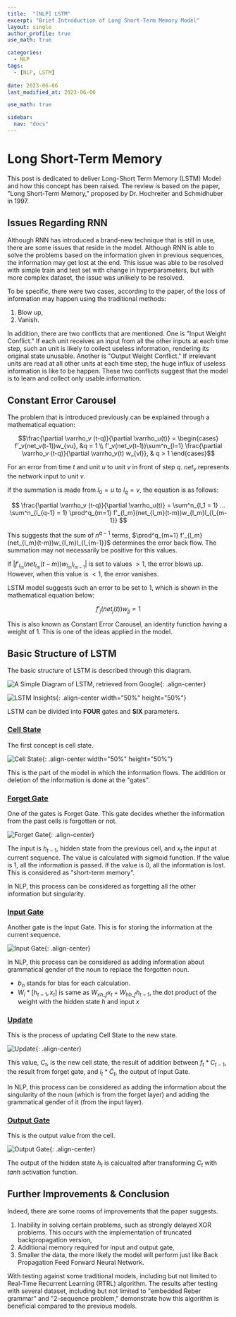 ```yaml
---
title:  "[NLP] LSTM"
excerpt: "Brief Introduction of Long Short-Term Memory Model"
layout: single
author_profile: true
use_math: true

categories:
  - NLP
tags:
  - [NLP, LSTM]
 
date: 2023-06-06
last_modified_at: 2023-06-06

use_math: true

sidebar:
  nav: "docs"
---
```


<h1><b>Long Short-Term Memory</b></h1>

This post is dedicated to deliver Long-Short Term Memory (LSTM) Model and how this concept has been raised. The review is based on the paper, "Long Short-Term Memory," proposed by Dr. Hochreiter and Schmidhuber in 1997.

<h2><b>Issues Regarding RNN</b></h2>

Although RNN has introduced a brand-new technique that is still in use, there are some issues that reside in the model. Although RNN is able to solve the problems based on the information given in previous sequences, the information may get lost at the end. This issue was able to be resolved with simple train and test set with change in hyperparameters, but with more complex dataset, the issue was unlikely to be resolved.

To be specific, there were two cases, according to the paper, of the loss of information may happen using the traditional methods:
1. Blow up,
2. Vanish.

In addition, there are two conflicts that are mentioned. One is "Input Weight Conflict." If each unit receives an input from all the other inputs at each time step, such an unit is likely to collect useless information, rendering its original state unusable. Another is "Output Weight Conflict." If irrelevant units are read at all other units at each time step, the huge influx of useless information is like to be happen. These two conflicts suggest that the model is to learn and collect only usable information.

<h2><b>Constant Error Carousel</b></h2>

The problem that is introduced previously can be explained through a mathematical equation:

$$\frac{\partial \varrho_v (t-q)}{\partial \varrho_u(t)} = 
\begin{cases} 
f'_v(net_v(t-1))w_{vu}, &q = 1 \\
f'_v(net_v(t-1))\sum^n_{l=1} \frac{\partial \varrho_v (t-q)}{\partial \varrho_v(t) w_{vl}}, & q > 1
\end{cases}$$

For an error from time $t$ and unit $u$ to unit $v$ in front of step $q$. $net_v$ represents the network input to unit $v$.

If the summation is made from $l_0 = u$ to $l_q = v$, the equation is as follows:

$$
\frac{\partial \varrho_v (t-q)}{\partial \varrho_u(t)} =
\sum^n_{l_1 = 1} ... \sum^n_{l_{q-1} = 1} \prod^q_{m=1}
f'_{l_m}(net_{l_m}(t-m))w_{l_m}l_{l_{m-1}}
$$

This suggests that the sum of $n^{q-1}$ terms, 
$\prod^q_{m=1} f'_{l_m}(net_{l_m}(t-m))w_{l_m}l_{l_{m-1}}$
determines the error back flow. The summation may not necessarily be positive for this values.

If $\left\vert f'_{l_m}(net_{l_m}(t-m))w_{l_m}l_{l_{m-1}} \right\vert$ is set to values $> 1$, the error blows up. However, when this value is $< 1$, the error vanishes.

LSTM model suggests such an error to be set to 1, which is shown in the mathematical equation below:

$$
f'_{j}(net_j(t))w_{jj} = 1
$$

This is also known as Constant Error Carousel, an identity function having a weight of 1. This is one of the ideas applied in the model.

<h2><b>Basic Structure of LSTM</b></h2>

The basic structure of LSTM is described through this diagram.

![A Simple Diagram of LSTM, retrieved from Google](https://wikidocs.net/images/page/152773/22.png "Basic Diagram"){: .align-center}

![LSTM Insights](https://wikidocs.net/images/page/152773/2.JPG "Insights"){: .align-center width="50%" height="50%"}

LSTM can be divided into <b>FOUR</b> gates and <b>SIX</b> parameters.

<h3><u>Cell State</u></h3>

The first concept is cell state.

![Cell State](https://wikidocs.net/images/page/152773/3.JPG "Cell State"){: .align-center width="50%" height="50%"}

This is the part of the model in which the information flows. The addition or deletion of the information is done at the "gates".

<h3><u>Forget Gate</u></h3>

One of the gates is Forget Gate. This gate decides whether the information from the past cells is forgotten or not.

![Forget Gate](https://wikidocs.net/images/page/152773/4.JPG "Forget State"){: .align-center}

The input is $h_{t-1}$, hidden state from the previous cell, and $x_t$ the input at current sequence. The value is calculated with sigmoid function. If the value is 1, all the information is passed. If the value is 0, all the information is lost. This is considered as "short-term memory".

In NLP, this process can be considered as forgetting all the other information but singularity. 

<h3><u>Input Gate</u></h3>

Another gate is the Input Gate. This is for storing the information at the current sequence.

![Input Gate](https://wikidocs.net/images/page/152773/5.JPG "Input Gate"){: .align-center}

In NLP, this process can be considered as adding information about grammatical gender of the noun to replace the forgotten noun.

* $b_n$ stands for bias for each calculation.
* $W_i * [h_{t-1}, x_t]$ is same as $W_{xh\_f}x_t + W_{hh\_f}h_{t-1}$, the dot product of the weight with the hidden state $h$ and input $x$

<h3><u>Update</u></h3>

This is the process of updating Cell State to the new state.

![Update](https://wikidocs.net/images/page/152773/6.JPG "Update"){: .align-center}

This value, $C_t$, is the new cell state, the result of addition between $f_t * C_{t-1}$, the result from forget gate, and $i_t * \widetilde{C}_t$, the output of Input Gate.

In NLP, this process can be considered as adding the information about the singularity of the noun (which is from the forget layer) and adding the grammatical gender of it (from the input layer).

<h3><u>Output Gate</u></h3>

This is the output value from the cell.

![Output Gate](https://wikidocs.net/images/page/152773/7.JPG "Output Gate"){: .align-center}

The output of the hidden state $h_t$ is calcualted after transforming $C_t$ with $tanh$ activation function.

<h2><b>Further Improvements & Conclusion</b></h2>

Indeed, there are some rooms of improvements that the paper suggests.

1. Inability in solving certain problems, such as strongly delayed XOR problems. This occurs with the implementation of truncated backpropagation version,
2. Additional memory required for input and output gate,
3. Smaller the data, the more likely the model will perform just like Back Propagation Feed Forward Neural Network.

With testing against some traditional models, including but not limited to Real-Time Recurrent Learning (RTRL) algorithm. The results after testing with several dataset, including but not limited to "embedded Reber grammar" and "2-sequence problem," demonstrate how this algorithm is beneficial compared to the previous models.
